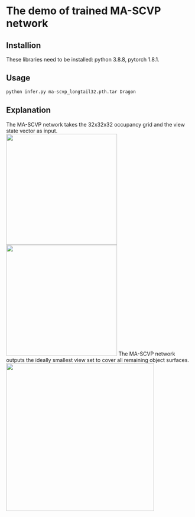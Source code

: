 # The demo of trained MA-SCVP network
## Installion
These libraries need to be installed: python 3.8.8, pytorch 1.8.1.
## Usage
```bash
python infer.py ma-scvp_longtail32.pth.tar Dragon
```
## Explanation
The MA-SCVP network takes the 32x32x32 occupancy grid and the view state vector as input.  
<img src="https://github.com/psc0628/MA-SCVP/blob/main/Demo/Dragon_voxelscene.png" width="300px"> <img src="https://github.com/psc0628/MA-SCVP/blob/main/Demo/Dragon_viewstate.png" width="300px">
The MA-SCVP network outputs the ideally smallest view set to cover all remaining object surfaces.  
<img src="https://github.com/psc0628/MA-SCVP/blob/main/Demo/Dragon_cover.png" width="400px">
